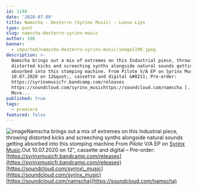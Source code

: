 ```yaml
---
id: 1199
date: '2020-07-09'
title: Namscha - Desterro (Syrinx Music) - Loose Lips
type: post
slug: namscha-desterro-syrinx-music
author: 100
banner:
  - imported/namscha-desterro-syrinx-music/image1199.jpeg
description: >-
  Namscha brings out a mix of extremes on this Industrial piece, throwing
  distorted kicks and screeching synths alongside natural sounds getting
  absorbed into this stomping machine. From Pilote V/A EP on Syrinx Music. Out
  10.07.2020 on 12&quot;, cassette and digital &#8211; Pre-order:
  https://syrinxmusicfr.bandcamp.com/releases
  https://soundcloud.com/syrinx_musichttps://soundcloud.com/namscha [...]Read
  More...
published: true
tags:
  - premiere
featured: false
---
```

![image](../imported/namscha-desterro-syrinx-music/image1199.jpeg)Namscha brings out a mix of extremes on this Industrial piece, throwing distorted kicks and screeching synths alongside natural sounds getting absorbed into this stomping machine.From _Pilote_ V/A EP on [Syrinx Music](https://syrinxmusicfr.bandcamp.com/).Out 10.07.2020 on 12", cassette and digital – Pre-order: [](https://syrinxmusicfr.bandcamp.com/releases)[https://syrinxmusicfr.bandcamp.com/releases](https://syrinxmusicfr.bandcamp.com/releases)[https://soundcloud.com/syrinx\_music](https://soundcloud.com/syrinx_music)  
[](https://soundcloud.com/namscha)[https://soundcloud.com/namscha](https://soundcloud.com/namscha)